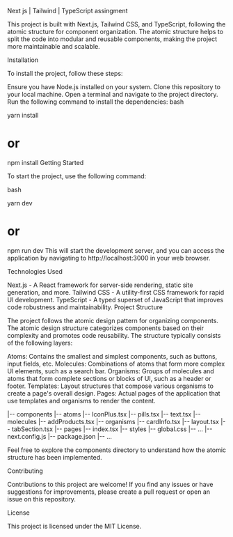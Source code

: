 Next js | Tailwind | TypeScript assingment

This project is built with Next.js, Tailwind CSS, and TypeScript, following the atomic structure for component organization. The atomic structure helps to split the code into modular and reusable components, making the project more maintainable and scalable.

Installation

To install the project, follow these steps:

Ensure you have Node.js installed on your system.
Clone this repository to your local machine.
Open a terminal and navigate to the project directory.
Run the following command to install the dependencies:
bash

yarn install
# or
npm install
Getting Started

To start the project, use the following command:

bash

yarn dev
# or
npm run dev
This will start the development server, and you can access the application by navigating to http://localhost:3000 in your web browser.

Technologies Used

Next.js - A React framework for server-side rendering, static site generation, and more.
Tailwind CSS - A utility-first CSS framework for rapid UI development.
TypeScript - A typed superset of JavaScript that improves code robustness and maintainability.
Project Structure

The project follows the atomic design pattern for organizing components. The atomic design structure categorizes components based on their complexity and promotes code reusability. The structure typically consists of the following layers:

Atoms: Contains the smallest and simplest components, such as buttons, input fields, etc.
Molecules: Combinations of atoms that form more complex UI elements, such as a search bar.
Organisms: Groups of molecules and atoms that form complete sections or blocks of UI, such as a header or footer.
Templates: Layout structures that compose various organisms to create a page's overall design.
Pages: Actual pages of the application that use templates and organisms to render the content.

|-- components
    |-- atoms
        |-- IconPlus.tsx
        |-- pills.tsx
        |-- text.tsx
    |-- molecules
        |-- addProducts.tsx
    |-- organisms
        |-- cardInfo.tsx
        |-- layout.tsx
        |-- tabSection.tsx
    |-- pages
        |-- index.tsx
|-- styles
    |-- global.css
|-- ...
|-- next.config.js
|-- package.json
|-- ...

Feel free to explore the components directory to understand how the atomic structure has been implemented.

Contributing

Contributions to this project are welcome! If you find any issues or have suggestions for improvements, please create a pull request or open an issue on this repository.

License

This project is licensed under the MIT License.